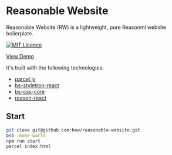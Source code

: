 # Reasonable Website

Reasonable Website (RW) is a lightweight, pure Reasonml website boilerplate. 

[![MIT Licence](https://badges.frapsoft.com/os/mit/mit.svg?v=103)](https://opensource.org/licenses/mit-license.php)

[View Demo](https://tender-bhaskara-a84104.netlify.com) 

It's built with the following technologies:

* [parcel.js](https://parceljs.org/)
* [bs-styletron-react](https://github.com/astrada/bs-styletron-react)
* [bs-css-core](https://github.com/astrada/bs-css-core)
* [reason-react](https://github.com/reasonml/reason-react)

## Start

```bash
git clone git@github.com:hew/reasonable-website.git
bsb -make-world
npm run start
parcel index.html
```
